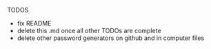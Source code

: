 TODOS
- fix README
- delete this .md once all other TODOs are complete
- delete other password generators on github and in computer files